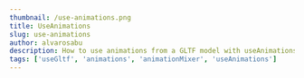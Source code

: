 ```yaml
---
thumbnail: /use-animations.png
title: UseAnimations
slug: use-animations
author: alvarosabu
description: How to use animations from a GLTF model with useAnimations abstraction for Animation Mixer
tags: ['useGltf', 'animations', 'animationMixer', 'useAnimations']
---
```


<UseAnimations />
